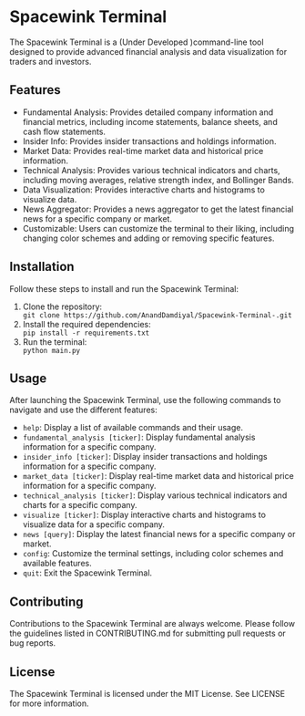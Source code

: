 <!DOCTYPE html>
<html>
  <head>
    <meta charset="UTF-8">
    
  </head>
  <body>
    <h1>Spacewink Terminal</h1>
    <p>The Spacewink Terminal is a (Under Developed )command-line tool designed to provide advanced financial analysis and data visualization for traders and investors.</p>
 
<h2>Features</h2>
<ul>
  <li>Fundamental Analysis: Provides detailed company information and financial metrics, including income statements, balance sheets, and cash flow statements.</li>
  <li>Insider Info: Provides insider transactions and holdings information.</li>
  <li>Market Data: Provides real-time market data and historical price information.</li>
  <li>Technical Analysis: Provides various technical indicators and charts, including moving averages, relative strength index, and Bollinger Bands.</li>
  <li>Data Visualization: Provides interactive charts and histograms to visualize data.</li>
  <li>News Aggregator: Provides a news aggregator to get the latest financial news for a specific company or market.</li>
  <li>Customizable: Users can customize the terminal to their liking, including changing color schemes and adding or removing specific features.</li>
</ul>

<h2>Installation</h2>
<p>Follow these steps to install and run the Spacewink Terminal:</p>
<ol>
  <li>Clone the repository:</li>
    <code>git clone https://github.com/AnandDamdiyal/Spacewink-Terminal-.git</code>
  <li>Install the required dependencies:</li>
    <code>pip install -r requirements.txt</code>
  <li>Run the terminal:</li>
    <code>python main.py</code>
</ol>

<h2>Usage</h2>
<p>After launching the Spacewink Terminal, use the following commands to navigate and use the different features:</p>
<ul>
  <li><code>help</code>: Display a list of available commands and their usage.</li>
  <li><code>fundamental_analysis [ticker]</code>: Display fundamental analysis information for a specific company.</li>
  <li><code>insider_info [ticker]</code>: Display insider transactions and holdings information for a specific company.</li>
  <li><code>market_data [ticker]</code>: Display real-time market data and historical price information for a specific company.</li>
  <li><code>technical_analysis [ticker]</code>: Display various technical indicators and charts for a specific company.</li>
  <li><code>visualize [ticker]</code>: Display interactive charts and histograms to visualize data for a specific company.</li>
  <li><code>news [query]</code>: Display the latest financial news for a specific company or market.</li>
  <li><code>config</code>: Customize the terminal settings, including color schemes and available features.</li>
  <li><code>quit</code>: Exit the Spacewink Terminal.</li>
</ul>

<h2>Contributing</h2>
<p>Contributions to the Spacewink Terminal are always welcome. Please follow the guidelines listed in CONTRIBUTING.md for submitting pull requests or bug reports.</p>

<h2>License</h2>
<p>The Spacewink Terminal is licensed under the MIT License. See LICENSE for more information.</p>
  </body>
</html>




